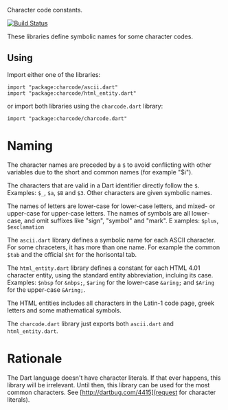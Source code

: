 Character code constants.

[![Build Status](https://travis-ci.org/dart-lang/charcode.svg?branch=travis_config)](https://travis-ci.org/dart-lang/charcode)

These libraries define symbolic names for some character codes.

## Using

Import either one of the libraries:

    import "package:charcode/ascii.dart"
    import "package:charcode/html_entity.dart"

or import both libraries using the `charcode.dart` library:

    import "package:charcode/charcode.dart"

# Naming

The character names are preceded by a `$` to avoid conflicting with other
variables due to the short and common names (for example "$i").

The characters that are valid in a Dart identifier directly follow the `$`.
Examples: `$_`, `$a`, `$B` and `$3`. Other characters are given symbolic names.

The names of letters are lower-case for lower-case letters, and mixed- or
upper-case for upper-case letters. The names of symbols are all lower-case,
and omit suffixes like "sign", "symbol" and "mark". E
xamples: `$plus`, `$exclamation`

The `ascii.dart` library defines a symbolic name for each ASCII character.
For some chraceters, it has more than one name. For example the common `$tab`
and the official `$ht` for the horisontal tab.

The `html_entity.dart` library defines a constant for each HTML 4.01 character
entity, using the standard entity abbreviation, incluing its case.
Examples: `$nbsp` for `&nbps;`, `$aring` for the lower-case `&aring;`
and `$Aring` for the upper-case `&Aring;`.

The HTML entities includes all characters in the Latin-1 code page, greek
letters and some mathematical symbols.

The `charcode.dart` library just exports both `ascii.dart` and
`html_entity.dart`.

# Rationale

The Dart language doesn't have character literals. If that ever happens, this
library will be irrelevant. Until then, this library can be used for the most
common characters.
See [http://dartbug.com/4415](request for character literals).
